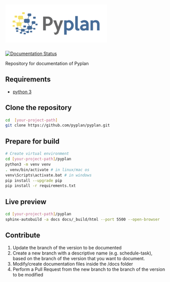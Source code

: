 # ![Pyplan](./docs/images/logo.png)
[![Documentation Status](https://readthedocs.org/projects/pyplan/badge/?version=latest)](https://pyplan.readthedocs.io/en/latest/?badge=latest)


Repository for documentation of Pyplan

## Requirements

* [python 3](https://www.python.org/downloads/)

## Clone the repository

``` bash
cd  [your-project-path]
git clone https://github.com/pyplan/pyplan.git
```

## Prepare for build

``` bash
# Create virtual environment
cd [your-project-path]/pyplan
python3 -m venv venv
. venv/bin/activate # in linux/mac os
venv\Scripts\activate.bat # in windows
pip install --upgrade pip
pip install -r requirements.txt
```

## Live preview

``` bash
cd [your-project-path]/pyplan
sphinx-autobuild -a docs docs/_build/html --port 5500 --open-browser
```

## Contribute

1. Update the branch of the version to be documented
2. Create a new branch with a descriptive name (e.g. schedule-task), based on the branch of the version that you want to document.
3. Modify/create documentation files inside the /docs folder
4. Perform a Pull Request from the new branch to the branch of the version to be modified
